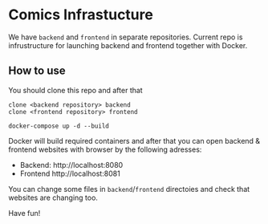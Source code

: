 # Comics Infrastucture

We have `backend` and `frontend` in separate repositories.
Current repo is infrustructure for launching backend and frontend together with Docker.

## How to use

You should clone this repo and after that

```
clone <backend repository> backend
clone <frontend repository> frontend

docker-compose up -d --build
```

Docker will build required containers and after that you can open backend & frontend websites with browser by the following adresses:

* Backend: http://localhost:8080
* Frontend http://localhost:8081

You can change some files in `backend`/`frontend` directoies and check that websites are changing too.

Have fun!